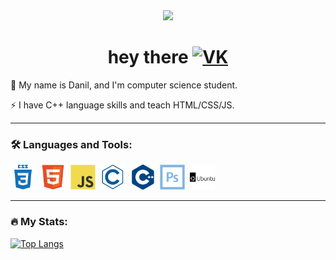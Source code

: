 <div id="header" align=center>
    <img src = "https://media.giphy.com/media/SYHz66JfYHbBtZXjHy/giphy.gif"width="200"/>
    <h1>
      hey there
        <a href="https://vk.com/danisssimooo">
            <img src="https://media.giphy.com/media/9v9529I2n4Iw1U3KhH/giphy.gif" width="80" alt="VK"/>
        </a>
    </h1>
</div>        

:crocodile: My name is Danil, and I'm computer science student.

:zap: I have C++ language skills and teach HTML/CSS/JS.

---

### :hammer_and_wrench: Languages and Tools:
<div>
  <img src="https://github.com/devicons/devicon/blob/master/icons/css3/css3-plain-wordmark.svg"  title="CSS3" alt="CSS" width="40" height="40"/>&nbsp;
  <img src="https://github.com/devicons/devicon/blob/master/icons/html5/html5-original.svg" title="HTML5" alt="HTML" width="40" height="40"/>&nbsp;
  <img src="https://github.com/devicons/devicon/blob/master/icons/javascript/javascript-original.svg" title="JavaScript" alt="JavaScript" width="40" height="40"/>&nbsp;
  <img src="https://github.com/devicons/devicon/blob/master/icons/c/c-line.svg" width="40" height="40"/>&nbsp;
  <img src="https://github.com/devicons/devicon/blob/master/icons/cplusplus/cplusplus-plain.svg" width="40" height="40"/>&nbsp;
  <img src="https://github.com/devicons/devicon/blob/master/icons/photoshop/photoshop-line.svg" width="40" height="40"/>&nbsp;
  <img src="https://github.com/devicons/devicon/blob/master/icons/ubuntu/ubuntu-plain-wordmark.svg" width="40" height="40"/>&nbsp;
    
</div>

---

### :fire: My Stats:

[![Top Langs](https://github-readme-stats.vercel.app/api/top-langs/?username=werunoww&layout=compact)](https://github.com/anuraghazra/github-readme-stats)


